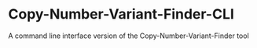 # Copy-Number-Variant-Finder-CLI
A command line interface version of the Copy-Number-Variant-Finder tool
